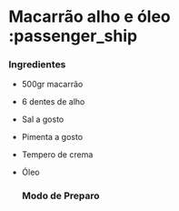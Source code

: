 # Macarrão alho e óleo :passenger_ship

### 		

### Ingredientes

- 500gr macarrão

- 6 dentes de alho 

- Sal a gosto

- Pimenta a gosto 

- Tempero de crema 

- Óleo

  ### Modo de Preparo

  

​	